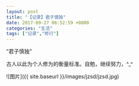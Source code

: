 ```yaml
---
layout: post
title: "【记录】君子慎独"
date: 2017-09-27 06:52:59 +0800
categories: "生活"
tags: ["记录","修行"]
---
```

“君子慎独”

古人以此为个人修为的衡量标准。自勉，继续努力，^_^

![图片]({{ site.baseurl }}/images/jzsd/jzsd.jpg)<br>
